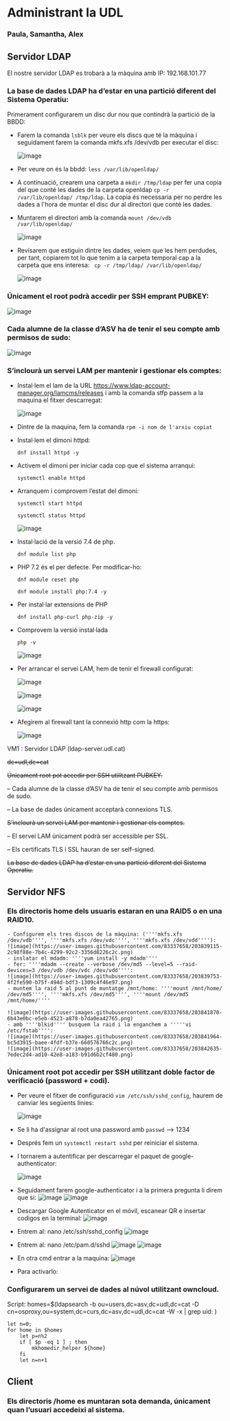 # Administrant la UDL
### Paula, Samantha, Alex

## Servidor LDAP

El nostre servidor LDAP es trobarà a la màquina amb IP: 192.168.101.77

### La base de dades LDAP ha d’estar en una partició diferent del Sistema Operatiu:

Primerament configurarem un disc dur nou que contindrà la partició de la BBDD: 

- Farem la comanda ```` lsblk ```` per veure els discs que té la màquina i seguidament farem la comanda mkfs.xfs /dev/vdb per executar el disc: 

	![image](https://user-images.githubusercontent.com/79162978/203837076-a7040b97-418b-46dd-acd6-3bb9edd3bea0.png)
	
- Per veure on és la bbdd:  ```` less /var/lib/openldap/ ```` 

- A continuació, crearem una carpeta a ```` mkdir /tmp/ldap ```` per fer una copia del que conté les dades de la carpeta openldap ```` cp -r /var/lib/openldap/ /tmp/ldap ````. La copia és necessaria per no perdre les dades a l'hora de muntar el disc dur al directori que conté les dades.

- Muntarem el directori amb la comanda ```` mount /dev/vdb /var/lib/openldap/ ````

   ![image](https://user-images.githubusercontent.com/79162978/203839728-bec71e9d-1d84-47f0-9262-820d1d7bb3f4.png)

- Revisarem que estiguin dintre les dades, veiem que les hem perdudes, per tant, copiarem tot lo que tenim a la carpeta temporal cap a la carpeta que ens interesa: 
    ````  cp -r /tmp/ldap/ /var/lib/openldap/   ````
 
    ![image](https://user-images.githubusercontent.com/79162978/203840006-3668d09f-d697-4d18-a06b-2a2088c099cb.png)

### Únicament el root podrà accedir per SSH emprant PUBKEY: 

   ![image](https://user-images.githubusercontent.com/79162978/203841545-6b08c028-9aed-4d20-9f99-b4c0334cf2cc.png)

### Cada alumne de la classe d’ASV ha de tenir el seu compte amb permisos de sudo: 

   ![image](https://user-images.githubusercontent.com/79162978/205706006-6a529db1-3975-44b8-96c5-72bc46a54057.png)


### S’inclourà un servei LAM per mantenir i gestionar els comptes:

- Instal·lem el lam de la URL https://www.ldap-account-manager.org/lamcms/releases i amb la comanda stfp passem a la maquina el fitxer descarregat: 

   ![image](https://user-images.githubusercontent.com/79162978/204330370-0e4b7dcb-443a-4a57-a5ae-6e78cbfde90c.png)

- Dintre de la maquina, fem la comanda ```` rpm -i nom de l'arxiu copiat ```` 

- Instal·lem el dimoni httpd:

 	```` dnf install httpd -y ````

- Activem el dimoni per iniciar cada cop que el sistema arranqui:

 	```` systemctl enable httpd ````

- Arranquem i comprovem l’estat del dimoni:

	 ```` systemctl start httpd ````
	
	 ```` systemctl status httpd ````

	![image](https://user-images.githubusercontent.com/79162978/204309150-c4fc15ab-bad8-4f26-b844-bb740cbbe48b.png)


- Instal·lació de la versió 7.4 de php.

 	```` dnf module list php ````

- PHP 7.2 és el per defecte. Per modificar-ho:

 	```` dnf module reset php ````
	
 	```` dnf module install php:7.4 -y ````

- Per instal·lar extensions de PHP

	 ```` dnf install php-curl php-zip -y ````

- Comprovem la versió instal·lada

	 ```` php -v ````
	 
	 ![image](https://user-images.githubusercontent.com/79162978/204309820-119705e8-38a4-46c2-84c3-e6baa22d54c1.png)
	 
- Per arrancar el servei LAM, hem de tenir el firewall configurat: 

	![image](https://user-images.githubusercontent.com/79162978/204336001-3bb401ef-d3dd-47b1-b680-3b39bfd21bd0.png)
	
	
	![image](https://user-images.githubusercontent.com/79162978/204336094-63373e21-05bf-477e-a3c6-a3f70e0c05b1.png)
	

	![image](https://user-images.githubusercontent.com/79162978/204336214-2abdc1d9-cf45-4e18-864e-288aeecf0c31.png)
	
- Afegirem al firewall tant la connexió http com la https: 

	![image](https://user-images.githubusercontent.com/79162978/204335832-f6f2409d-8bba-4d2d-97e2-19ee9a73561f.png)




VM1 : Servidor LDAP (ldap-server.udl.cat)

~~dc=udl,dc=cat~~

~~Únicament root pot accedir per SSH utilitzant PUBKEY.~~

– Cada alumne de la classe d’ASV ha de tenir el seu compte amb permisos de sudo.

– La base de dades únicament acceptarà connexions TLS.

~~S’inclourà un servei LAM per mantenir i gestionar els comptes.~~

– El servei LAM únicament podrà ser accessible per SSL.

– Els certificats TLS i SSL hauran de ser self-signed.

~~La base de dades LDAP ha d’estar en una partició diferent del Sistema Operatiu.~~

## Servidor NFS

### Els directoris home dels usuaris estaran en una RAID5 o en una RAID10.
	- Configurem els tres discos de la màquina: (''''mkfs.xfs /dev/vdb'''', ''''mkfs.xfs /dev/vdc'''', ''''mkfs.xfs /dev/vdd''''):
	![image](https://user-images.githubusercontent.com/83337658/203839115-2c98f88e-7b4c-4299-92c2-3356d8226c2c.png)
	- inslatar el mdadm: ''''yum install -y mdadm''''
	- fer: ''''mdadm --create --verbose /dev/md5 --level=5 --raid-devices=3 /dev/vdb /dev/vdc /dev/vdd'''':
	![image](https://user-images.githubusercontent.com/83337658/203839753-4f2fe590-b75f-494d-bdf3-1309c4f46e97.png)
	- muntem la raid 5 al punt de muntatge /mnt/home: ''''mount /mnt/home/ /dev/md5'''', ''''mkfs.xfs /dev/md5'''', ''''mount /dev/md5 /mnt/home/''''

	![image](https://user-images.githubusercontent.com/83337658/203841870-6b43e0bc-e5eb-4523-a878-b7da0ea42765.png)
	- amb ''''blkid'''' busquem la raid i la enganchem a '''''vi /etc/fstab'''':
	![image](https://user-images.githubusercontent.com/83337658/203841964-bc5d3915-baee-4fdf-b37e-660576766c2c.png)
	![image](https://user-images.githubusercontent.com/83337658/203842635-7edec2d4-ad10-42e8-a183-b91d6b2cf480.png)

	
### Únicament root pot accedir per SSH utilitzant doble factor de verificació (password + codi).

- Per veure el fitxer de configuració ```` vim /etc/ssh/sshd_config ````, haurem de canviar les següents linies: 

	![image](https://user-images.githubusercontent.com/83337658/205112244-57aed6a5-68be-4cc0-9a8d-6931e12e497e.png)

- Se li ha d'assignar al root una password amb ````passwd```` --> 1234
- Després fem un ````systemctl restart sshd```` per reiniciar el sistema. 
- I tornarem a autentificar per descarregar el paquet de google-authenticator: 

	![image](https://user-images.githubusercontent.com/83337658/205113200-8d442f73-2195-4b34-868f-63735ef2989a.png)

- Seguidament farem google-authenticator i a la primera pregunta li direm que si: 
![image](https://user-images.githubusercontent.com/83337658/205114538-366182e8-3646-434f-b63b-c773d96c5582.png)
![image](https://user-images.githubusercontent.com/83337658/205114876-661cfae0-a860-4ec0-8f04-298c46b264ef.png)
- Descargar Google Autenticator en el móvil, escanear QR e insertar codigos en la terminal:
![image](https://user-images.githubusercontent.com/83337658/205115847-571320a4-23f6-4eb8-88c3-ba1b66500aca.png)
- Entrem al: nano /etc/ssh/sshd_config
![image](https://user-images.githubusercontent.com/83337658/205116206-6d20883f-4ca6-4263-bfba-057f6c1c0780.png)
- Entrem al: nano /etc/pam.d/sshd
![image](https://user-images.githubusercontent.com/83337658/205659406-5ae0d913-a542-4423-bd37-8844b11274e7.png)
![image](https://user-images.githubusercontent.com/83337658/205120657-f8c7616b-94c5-4c24-bc89-cd7be6615e29.png)
- En otra cmd entrar a la maquina:
![image](https://user-images.githubusercontent.com/83337658/205120859-1961691b-8456-482f-ab6c-952022648b23.png)
- Para activarlo:




### Configurarem un servei de dades al núvol utilitzant owncloud.

Script:
homes=$(ldapsearch -b ou=users,dc=asv,dc=udl,dc=cat -D cn=osproxy,ou=system,dc=curs,dc=asv,dc=udl,dc=cat -W -x | grep uid: )

```` echo $homes
let n=0;
for home in $homes
	let p=n%2
	if [ $p -eq 1 ] ; then
		mkhomedir_helper ${home}
	fi
	let n=n+1 
````

## Client

### Els directoris /home es muntaran sota demanda, únicament quan l’usuari accedeixi al sistema.

## 
